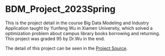 # BDM_Project_2023Spring
This is the project detail in the course Big Data Modeling and Industry Application taught by Yunfeng Wu in Xiamen University, which solved a optimization problem about campus library books borrowing and returning. This project was graded 95 by Dr.Wu in the end.

The detail of this project can be seen in the [Project Source](http://istem.info/ueditor/php/upload/file/20221117/1668685184338816.pdf).
